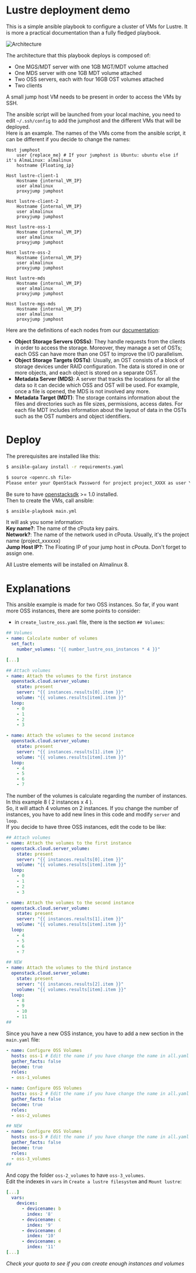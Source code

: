 # Lustre deployment demo

This is a simple ansible playbook to configure a cluster of VMs for Lustre. It is more a practical documentation than a fully fledged playbook.

![Architecture](lustre_basic_layout.png)

The architecture that this playbook deploys is composed of:
- One MGS/MDT server with one 1GB MGT/MDT volume attached
- One MDS server with one 1GB MDT volume attached
- Two OSS servers, each with four 16GB OST volumes attached
- Two clients

A small jump host VM needs to be present in order to access the VMs by SSH.  

The ansible script will be launched from your local machine, you need to edit `~/.ssh/config` to add the jumphost and the different VMs that will be deployed.  
Here is an example. The names of the VMs come from the ansible script, it can be different if you decide to change the names:

```
Host jumphost
    user {replace_me} # If your jumphost is Ubuntu: ubuntu else if it's AlmaLinux: almalinux
    hostname {Floating_ip}

Host lustre-client-1
    Hostname {internal_VM_IP}
    user almalinux
    proxyjump jumphost

Host lustre-client-2
    Hostname {internal_VM_IP}
    user almalinux
    proxyjump jumphost

Host lustre-oss-1
    Hostname {internal_VM_IP}
    user almalinux
    proxyjump jumphost

Host lustre-oss-2
    Hostname {internal_VM_IP}
    user almalinux
    proxyjump jumphost

Host lustre-mds
    Hostname {internal_VM_IP}
    user almalinux
    proxyjump jumphost

Host lustre-mgs-mds
    Hostname {internal_VM_IP}
    user almalinux
    proxyjump jumphost
```

Here are the definitions of each nodes from our [documentation](https://docs.csc.fi/computing/lustre/):

- **Object Storage Servers (OSSs)**: They handle requests from the clients in order to access the storage. Moreover, they manage a set of OSTs; each OSS can have more than one OST to improve the I/O parallelism.
- **Object Storage Targets (OSTs)**: Usually, an OST consists of a block of storage devices under RAID configuration. The data is stored in one or more objects, and each object is stored on a separate OST.
- **Metadata Server (MDS)**: A server that tracks the locations for all the data so it can decide which OSS and OST will be used. For example, once a file is opened, the MDS is not involved any more.
- **Metadata Target (MDT)**: The storage contains information about the files and directories such as file sizes, permissions, access dates. For each file MDT includes information about the layout of data in the OSTs such as the OST numbers and object identifiers.


# Deploy

The prerequisites are installed like this:

```sh
$ ansible-galaxy install -r requirements.yaml 

$ source <openrc.sh file>
Please enter your OpenStack Password for project project_XXXX as user YYYYYYYY:
```

Be sure to have [openstacksdk](https://pypi.org/project/openstacksdk/) >= 1.0 installed.  
Then to create the VMs, call ansible:

```sh
$ ansible-playbook main.yml
```

It will ask you some information:  
**Key name?**: The name of the cPouta key pairs.  
**Network?**: The name of the network used in cPouta. Usually, it's the project name (project_xxxxxx)  
**Jump Host IP?**: The Floating IP of your jump host in cPouta. Don't forget to assign one.  

All Lustre elements will be installed on Almalinux 8.

# Explanations

This ansible example is made for two OSS instances. So far, if you want more OSS instances, there are some points to consider:

- in `create_lustre_oss.yaml` file, there is the section `## Volumes`:
```yaml
## Volumes
- name: Calculate number of volumes
  set_fact:
    number_volumes: "{{ number_lustre_oss_instances * 4 }}"

[...]

## Attach volumes
- name: Attach the volumes to the first instance
  openstack.cloud.server_volume:
    state: present
    server: "{{ instances.results[0].item }}"
    volume: "{{ volumes.results[item].item }}"
  loop:
    - 0
    - 1
    - 2
    - 3

- name: Attach the volumes to the second instance
  openstack.cloud.server_volume:
    state: present
    server: "{{ instances.results[1].item }}"
    volume: "{{ volumes.results[item].item }}"
  loop:
    - 4
    - 5
    - 6
    - 7
```

The number of the volumes is calculate regarding the number of instances. In this example 8 ( 2 instances x 4 ).  
So, it will attach 4 volumes on 2 instances. If you change the number of instances, you have to add new lines in this code and modify `server` and `loop`.  
If you decide to have three OSS instances, edit the code to be like:
```yaml
## Attach volumes
- name: Attach the volumes to the first instance
  openstack.cloud.server_volume:
    state: present
    server: "{{ instances.results[0].item }}"
    volume: "{{ volumes.results[item].item }}"
  loop:
    - 0
    - 1
    - 2
    - 3

- name: Attach the volumes to the second instance
  openstack.cloud.server_volume:
    state: present
    server: "{{ instances.results[1].item }}"
    volume: "{{ volumes.results[item].item }}"
  loop:
    - 4
    - 5
    - 6
    - 7

## NEW
- name: Attach the volumes to the third instance
  openstack.cloud.server_volume:
    state: present
    server: "{{ instances.results[2].item }}"
    volume: "{{ volumes.results[item].item }}"
  loop:
    - 8
    - 9
    - 10
    - 11
##
```

Since you have a new OSS instance, you have to add a new section in the `main.yaml` file:
```yaml
- name: Configure OSS Volumes
  hosts: oss-1 # Edit the name if you have change the name in all.yaml
  gather_facts: false
  become: true
  roles:
  - oss-1_volumes

- name: Configure OSS Volumes
  hosts: oss-2 # Edit the name if you have change the name in all.yaml
  gather_facts: false
  become: true
  roles:
  - oss-2_volumes

## NEW
- name: Configure OSS Volumes
  hosts: oss-3 # Edit the name if you have change the name in all.yaml
  gather_facts: false
  become: true
  roles:
  - oss-3_volumes
##
```

And copy the folder `oss-2_volumes` to have `oss-3_volumes`.  
Edit the indexes in `vars` in `Create a lustre filesystem` and `Mount lustre`:
```yaml
[...]
  vars:
    devices:
      - devicename: b
        index: '8'
      - devicename: c
        index: '9'
      - devicename: d
        index: '10'
      - devicename: e
        index: '11'
[...]
```

*Check your quota to see if you can create enough instances and volumes*
